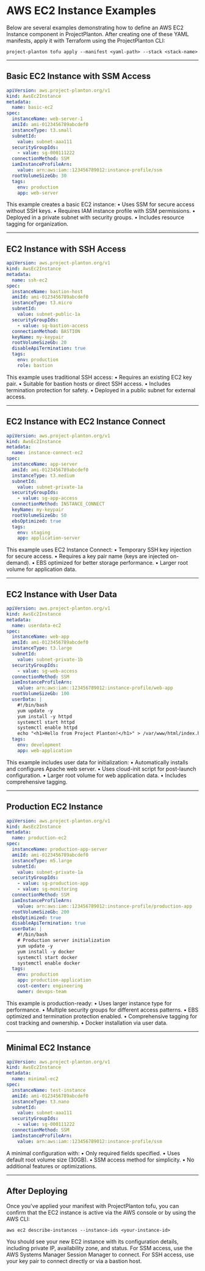 # AWS EC2 Instance Examples

Below are several examples demonstrating how to define an AWS EC2 Instance component in
ProjectPlanton. After creating one of these YAML manifests, apply it with Terraform using the ProjectPlanton CLI:

```shell
project-planton tofu apply --manifest <yaml-path> --stack <stack-name>
```

---

## Basic EC2 Instance with SSM Access

```yaml
apiVersion: aws.project-planton.org/v1
kind: AwsEc2Instance
metadata:
  name: basic-ec2
spec:
  instanceName: web-server-1
  amiId: ami-0123456789abcdef0
  instanceType: t3.small
  subnetId:
    value: subnet-aaa111
  securityGroupIds:
    - value: sg-000111222
  connectionMethod: SSM
  iamInstanceProfileArn:
    value: arn:aws:iam::123456789012:instance-profile/ssm
  rootVolumeSizeGb: 30
  tags:
    env: production
    app: web-server
```

This example creates a basic EC2 instance:
• Uses SSM for secure access without SSH keys.
• Requires IAM instance profile with SSM permissions.
• Deployed in a private subnet with security groups.
• Includes resource tagging for organization.

---

## EC2 Instance with SSH Access

```yaml
apiVersion: aws.project-planton.org/v1
kind: AwsEc2Instance
metadata:
  name: ssh-ec2
spec:
  instanceName: bastion-host
  amiId: ami-0123456789abcdef0
  instanceType: t3.micro
  subnetId:
    value: subnet-public-1a
  securityGroupIds:
    - value: sg-bastion-access
  connectionMethod: BASTION
  keyName: my-keypair
  rootVolumeSizeGb: 20
  disableApiTermination: true
  tags:
    env: production
    role: bastion
```

This example uses traditional SSH access:
• Requires an existing EC2 key pair.
• Suitable for bastion hosts or direct SSH access.
• Includes termination protection for safety.
• Deployed in a public subnet for external access.

---

## EC2 Instance with EC2 Instance Connect

```yaml
apiVersion: aws.project-planton.org/v1
kind: AwsEc2Instance
metadata:
  name: instance-connect-ec2
spec:
  instanceName: app-server
  amiId: ami-0123456789abcdef0
  instanceType: t3.medium
  subnetId:
    value: subnet-private-1a
  securityGroupIds:
    - value: sg-app-access
  connectionMethod: INSTANCE_CONNECT
  keyName: my-keypair
  rootVolumeSizeGb: 50
  ebsOptimized: true
  tags:
    env: staging
    app: application-server
```

This example uses EC2 Instance Connect:
• Temporary SSH key injection for secure access.
• Requires a key pair name (keys are injected on-demand).
• EBS optimized for better storage performance.
• Larger root volume for application data.

---

## EC2 Instance with User Data

```yaml
apiVersion: aws.project-planton.org/v1
kind: AwsEc2Instance
metadata:
  name: userdata-ec2
spec:
  instanceName: web-app
  amiId: ami-0123456789abcdef0
  instanceType: t3.large
  subnetId:
    value: subnet-private-1b
  securityGroupIds:
    - value: sg-web-access
  connectionMethod: SSM
  iamInstanceProfileArn:
    value: arn:aws:iam::123456789012:instance-profile/web-app
  rootVolumeSizeGb: 100
  userData: |
    #!/bin/bash
    yum update -y
    yum install -y httpd
    systemctl start httpd
    systemctl enable httpd
    echo "<h1>Hello from Project Planton!</h1>" > /var/www/html/index.html
  tags:
    env: development
    app: web-application
```

This example includes user data for initialization:
• Automatically installs and configures Apache web server.
• Uses cloud-init script for post-launch configuration.
• Larger root volume for web application data.
• Includes comprehensive tagging.

---

## Production EC2 Instance

```yaml
apiVersion: aws.project-planton.org/v1
kind: AwsEc2Instance
metadata:
  name: production-ec2
spec:
  instanceName: production-app-server
  amiId: ami-0123456789abcdef0
  instanceType: m5.large
  subnetId:
    value: subnet-private-1a
  securityGroupIds:
    - value: sg-production-app
    - value: sg-monitoring
  connectionMethod: SSM
  iamInstanceProfileArn:
    value: arn:aws:iam::123456789012:instance-profile/production-app
  rootVolumeSizeGb: 200
  ebsOptimized: true
  disableApiTermination: true
  userData: |
    #!/bin/bash
    # Production server initialization
    yum update -y
    yum install -y docker
    systemctl start docker
    systemctl enable docker
  tags:
    env: production
    app: production-application
    cost-center: engineering
    owner: devops-team
```

This example is production-ready:
• Uses larger instance type for performance.
• Multiple security groups for different access patterns.
• EBS optimized and termination protection enabled.
• Comprehensive tagging for cost tracking and ownership.
• Docker installation via user data.

---

## Minimal EC2 Instance

```yaml
apiVersion: aws.project-planton.org/v1
kind: AwsEc2Instance
metadata:
  name: minimal-ec2
spec:
  instanceName: test-instance
  amiId: ami-0123456789abcdef0
  instanceType: t3.nano
  subnetId:
    value: subnet-aaa111
  securityGroupIds:
    - value: sg-000111222
  connectionMethod: SSM
  iamInstanceProfileArn:
    value: arn:aws:iam::123456789012:instance-profile/ssm
```

A minimal configuration with:
• Only required fields specified.
• Uses default root volume size (30GB).
• SSM access method for simplicity.
• No additional features or optimizations.

---

## After Deploying

Once you've applied your manifest with ProjectPlanton tofu, you can confirm that the EC2 instance is active via the AWS console or by
using the AWS CLI:

```shell
aws ec2 describe-instances --instance-ids <your-instance-id>
```

You should see your new EC2 instance with its configuration details, including private IP, availability zone, and status.
For SSM access, use the AWS Systems Manager Session Manager to connect. For SSH access, use your key pair to connect directly or via a bastion host.


